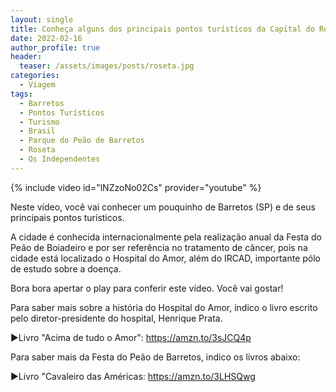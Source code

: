 ```yaml
---
layout: single
title: Conheça alguns dos principais pontos turísticos da Capital do Rodeio, BARRETOS
date: 2022-02-16
author_profile: true
header:
  teaser: /assets/images/posts/roseta.jpg
categories: 
  - Viagem
tags:
  - Barretos
  - Pontos Turísticos
  - Turismo
  - Brasil
  - Parque do Peão de Barretos
  - Roseta
  - Os Independentes
---
```


{% include video id="lNZzoNo02Cs" provider="youtube" %}

Neste vídeo, você vai conhecer um pouquinho de Barretos (SP) e de seus principais pontos turísticos.

A cidade é conhecida internacionalmente pela realização anual da Festa do Peão de Boiadeiro e por ser referência no tratamento de câncer, pois na cidade está localizado o Hospital do Amor, além do IRCAD, importante pólo de estudo sobre a doença.

Bora bora apertar o play para conferir este vídeo. Você vai gostar!

Para saber mais sobre a história do Hospital do Amor, indico o livro escrito pelo diretor-presidente do hospital, Henrique Prata.

►Livro "Acima de tudo o Amor": https://amzn.to/3sJCQ4p

Para saber mais da Festa do Peão de Barretos, indico os livros abaixo:

►Livro "Cavaleiro das Américas: https://amzn.to/3LHSQwg